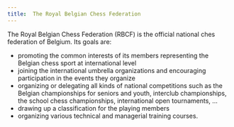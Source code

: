 ```yaml
---
title:  The Royal Belgian Chess Federation
---
```


The Royal Belgian Chess Federation (RBCF) is the official national ches federation of Belgium.  Its goals are:

 - promoting the common interests of its members representing the Belgian chess sport at international level
 - joining the international umbrella organizations and encouraging participation in the events they organize
 - organizing or delegating all kinds of national competitions such as the Belgian championships for seniors and youth, interclub championships, the school chess championships, international open tournaments, ...
 - drawing up a classification for the playing members
 - organizing various technical and managerial training courses.